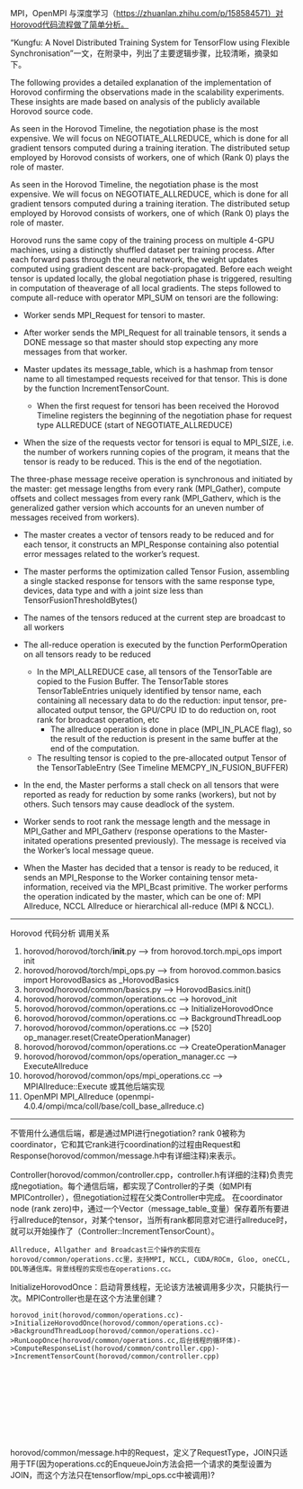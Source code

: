 MPI，OpenMPI 与深度学习（https://zhuanlan.zhihu.com/p/158584571）对Horovod代码流程做了简单分析。

“Kungfu: A Novel Distributed Training System for TensorFlow using Flexible Synchronisation”一文，在附录中，列出了主要逻辑步骤，比较清晰，摘录如下。

The following provides a detailed explanation of the implementation  of Horovod confirming the observations made in the scalability experiments. These insights are made based on analysis of the publicly available Horovod source code.

As seen in the Horovod Timeline, the negotiation phase is the most expensive. We will focus on NEGOTIATE_ALLREDUCE, which is done for all gradient tensors computed during a training iteration. The distributed setup employed by Horovod consists of workers, one of which (Rank 0) plays the role of master.

As seen in the Horovod Timeline, the negotiation phase is the most expensive. We will focus on NEGOTIATE_ALLREDUCE, which is done for all gradient tensors computed during a training iteration. The distributed setup employed by Horovod consists of workers, one of which (Rank 0) plays the role of master. 

Horovod runs the same copy of the training process on multiple 4-GPU machines, using a distinctly shuffled dataset per training process. After each forward pass through the neural network, the weight updates computed using gradient descent are back-propagated. Before each weight tensor is updated locally, the global negotiation phase is triggered, resulting in computation of theaverage of all local gradients. The steps followed to compute  all-reduce with operator MPI_SUM on tensori are the following:

+ Worker sends MPI_Request for tensori to master.

+ After worker sends the MPI_Request for all trainable tensors, it sends a DONE message so that
  master should stop expecting any more messages from that worker.

+ Master updates its message_table, which is a hashmap from tensor name to all timestamped requests received for that tensor. This is done by the function IncrementTensorCount.
    * When the first request for tensori has been received the Horovod Timeline registers the beginning of the negotiation phase for request type ALLREDUCE (start of NEGOTIATE_ALLREDUCE)
* When the size of the requests vector for tensori is equal to MPI_SIZE, i.e. the number of workers running copies of the program, it means that the tensor is ready to be reduced. This is the end of the negotiation.
  

The three-phase message receive operation is synchronous and initiated by the master: get message lengths from every rank (MPI_Gather), compute offsets and collect messages from every rank (MPI_Gatherv, which is the generalized gather version which accounts for an uneven number of messages received from workers).

+ The master creates a vector of tensors ready to be reduced and for each tensor, it constructs an MPI_Response containing also potential error messages related to the worker’s request. 

+ The master performs the optimization called Tensor Fusion, assembling a single stacked response for tensors with the same response type, devices, data type and with a joint size
less than TensorFusionThresholdBytes()

+ The names of the tensors reduced at the current step are broadcast to all workers 

+ The all-reduce operation is executed by the function PerformOperation on all tensors ready to be reduced
  * In the MPI_ALLREDUCE case, all tensors of the TensorTable are copied to the Fusion Buffer. The TensorTable stores TensorTableEntries uniquely identified by tensor name, each containing all necessary data to do the reduction: input tensor, pre-allocated output tensor, the GPU/CPU ID to do reduction on, root rank for broadcast operation, etc
    * The allreduce operation is done in place (MPI_IN_PLACE flag), so the result of the reduction is present in the same buffer at the end of the computation.
  * The resulting tensor is copied to the pre-allocated output Tensor of the TensorTableEntry (See Timeline MEMCPY_IN_FUSION_BUFFER)

+ In the end, the Master performs a stall check on all tensors that were reported as ready for reduction by some ranks (workers), but not by others. Such tensors may cause deadlock of the system.

+ Worker sends to root rank the message length and the message in MPI_Gather and MPI_Gatherv (response operations to the Master-initated operations presented previously). The message is received via the Worker’s local message queue.

+ When the Master has decided that a tensor is ready to be reduced, it sends an MPI_Response to the Worker containing tensor meta-information, received via the MPI_Bcast primitive. The worker performs the operation indicated by the master, which can be one of: MPI Allreduce, NCCL Allreduce or hierarchical all-reduce (MPI & NCCL).

------------------------------------------------------------------------------------------------------------------------------------------------------------------------

Horovod 代码分析
调用关系
 1. horovod/horovod/torch/__init__.py --> from horovod.torch.mpi_ops import init
 2. horovod/horovod/torch/mpi_ops.py  --> from horovod.common.basics import HorovodBasics as _HorovodBasics
 3. horovod/horovod/common/basics.py  --> HorovodBasics.init()
 4. horovod/horovod/common/operations.cc --> horovod_init
 5. horovod/horovod/common/operations.cc --> InitializeHorovodOnce
 6. horovod/horovod/common/operations.cc --> BackgroundThreadLoop
 7. horovod/horovod/common/operations.cc --> [520] op_manager.reset(CreateOperationManager)
 8. horovod/horovod/common/operations.cc --> CreateOperationManager
 9. horovod/horovod/common/ops/operation_manager.cc --> ExecuteAllreduce
 10. horovod/horovod/common/ops/mpi_operations.cc --> MPIAllreduce::Execute 或其他后端实现
 11. OpenMPI MPI_Allreduce (openmpi-4.0.4/ompi/mca/coll/base/coll_base_allreduce.c)

 


-----------------------------------------------------------------------------
 不管用什么通信后端，都是通过MPI进行negotiation?  rank 0被称为coordinator，它和其它rank进行coordination的过程由Request和Response(horovod/common/message.h中有详细注释)来表示。

 Controller(horovod/common/controller.cpp，controller.h有详细的注释)负责完成negotiation。每个通信后端，都实现了Controller的子类（如MPI有MPIController），但negotiation过程在父类Controller中完成。
	在coordinator node (rank zero)中，通过一个Vector（message_table_变量）保存着所有要进行allreduce的tensor，对某个tensor，当所有rank都同意对它进行allreduce时，就可以开始操作了（Controller::IncrementTensorCount）。
	
 	Allreduce, Allgather and Broadcast三个操作的实现在horovod/common/operations.cc里，支持MPI, NCCL, CUDA/ROCm, Gloo, oneCCL, DDL等通信库。背景线程的实现也在operations.cc。

​	InitializeHorovodOnce：启动背景线程，无论该方法被调用多少次，只能执行一次。MPIController也是在这个方法里创建？	

	horovod_init(horovod/common/operations.cc)->InitializeHorovodOnce(horovod/common/operations.cc)->BackgroundThreadLoop(horovod/common/operations.cc)->RunLoopOnce(horovod/common/operations.cc,后台线程的循环体)->ComputeResponseList(horovod/common/controller.cpp)->IncrementTensorCount(horovod/common/controller.cpp)


​	

​	
​	
​	
---------------------------------------------------------------------------------------
horovod/common/message.h中的Request，定义了RequestType，JOIN只适用于TF(因为operations.cc的EnqueueJoin方法会把一个请求的类型设置为JOIN，而这个方法只在tensorflow/mpi_ops.cc中被调用)?	
